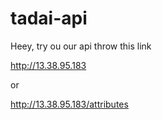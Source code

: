 # tadai-api

Heey, try ou our api throw this link

http://13.38.95.183

or

http://13.38.95.183/attributes
